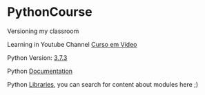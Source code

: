 # PythonCourse
Versioning my classroom

Learning in Youtube Channel [Curso em Vídeo](https://www.youtube.com/playlist?list=PLHz_AreHm4dlKP6QQCekuIPky1CiwmdI6)

Python Version: [3.7.3](https://www.python.org/downloads/release/python-373/)

Python [Documentation](https://www.python.org/doc/)

Python [Libraries](https://docs.python.org/3/library/index.html), you can search for content about modules here ;)
